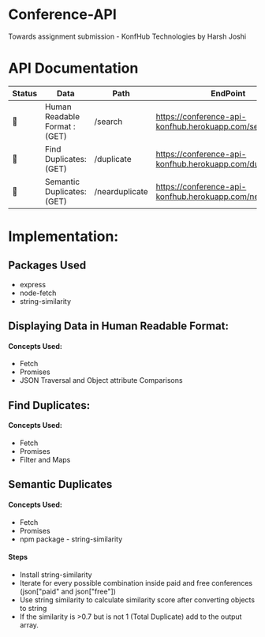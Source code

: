 # Conference-API
Towards assignment submission - KonfHub Technologies by Harsh Joshi

# API Documentation
| Status        | Data                                   |        Path       | EndPoint						                                         |
| ------------- | -------------------------------------  | ----------------- |-------------------------------------------------------------|
| :green_heart: | Human Readable Format : (GET)          | /search           |  https://conference-api-konfhub.herokuapp.com/search        |
| :green_heart: | Find Duplicates: (GET)                 | /duplicate        | https://conference-api-konfhub.herokuapp.com/duplicate      |
| :green_heart: | Semantic Duplicates: (GET)             | /nearduplicate    | https://conference-api-konfhub.herokuapp.com/nearduplicate  |

# Implementation: 

## Packages Used
* express
* node-fetch
* string-similarity

## Displaying Data in Human Readable Format:
#### Concepts Used:
* Fetch
* Promises
* JSON Traversal and Object attribute Comparisons

## Find Duplicates:
#### Concepts Used:
* Fetch
* Promises
* Filter and Maps


## Semantic Duplicates
#### Concepts Used:
* Fetch
* Promises
* npm package - string-similarity

#### Steps
* Install string-similarity
* Iterate for every possible combination inside paid and free conferences (json["paid" and json["free"])
* Use string similarity to calculate similarity score after converting objects to string 
* If the similarity is >0.7 but is not 1 (Total Duplicate) add to the output array.


